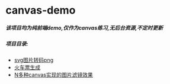 # canvas-demo
 ##### 该项目均为纯前端demo,仅作为canvas练习,无后台资源,不定时更新
 ##### 项目目录:
 - [svg图片转码png](https://wojiaoggyy.github.io/canvas-demo/svg转png.html)
 - [火车票生成](https://wojiaoggyy.github.io/canvas-demo/生成火车票.html)
 - [N多种canvas实现的图片滤镜效果](https://wojiaoggyy.github.io/canvas-demo/图片滤镜.html)
